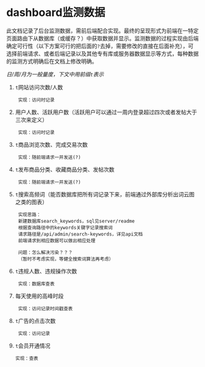 # dashboard监测数据

此文档记录了后台监测数据，需前后端配合实现。最终的呈现形式为前端在一特定页面路由下从数据库（或缓存？）中获取数据并显示。监测数据的过程实现由后端确定可行性（以下方案可行的把后面的`?`去掉，需要修改的直接在后面补充），可选择前端请求、或者后端记录以及其他专有库或服务器数据显示等方式，每种数据的监测方式明确后在文档上修改明确。

*日/周/月为一般量度，下文中用前缀`t`表示*

1. `t`网站访问次数/人数

        实现：访问时记录

2. 用户人数、活跃用户数（活跃用户可以通过一周内登录超过四次或者发帖大于三次来定义）

        实现：访问时记录

3. `t`商品浏览次数、完成交易次数

        实现：随前端请求一并发送(?)

4. `t`发布商品分类、收藏商品分类、发帖次数

        实现：随前端请求一并发送(?)

5. `t`搜索高频词（能否数据库把所有词记录下来，前端通过外部库分析出词云图之类的图表）

        实现思路：
        新建数据库search_keywords，sql见server/readme
        根据查询路径中的keywords关键字记录搜索词
        请求路径是/api/admin/search-keywords，详见api文档
        前端请求到相应数据可以做出相应处理
        
        问题：怎么解决污染？？？
        （暂时不考虑实现，等健全搜索词算法再考虑）

6. `t`违规人数、违规操作次数

        实现：数据库查表

7. 每天使用的高峰时段

        实现：访问记录时间戳查表

8. `t`广告的点击次数

        实现：访问记录

9.  `t`会员开通情况

        实现：查表
